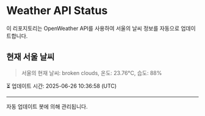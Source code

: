 
# Weather API Status

이 리포지토리는 OpenWeather API를 사용하여 서울의 날씨 정보를 자동으로 업데이트합니다.

## 현재 서울 날씨
> 서울의 현재 날씨: broken clouds, 온도: 23.76°C, 습도: 88%

⏳ 업데이트 시간: 2025-06-26 10:36:58 (UTC)

---
자동 업데이트 봇에 의해 관리됩니다.
